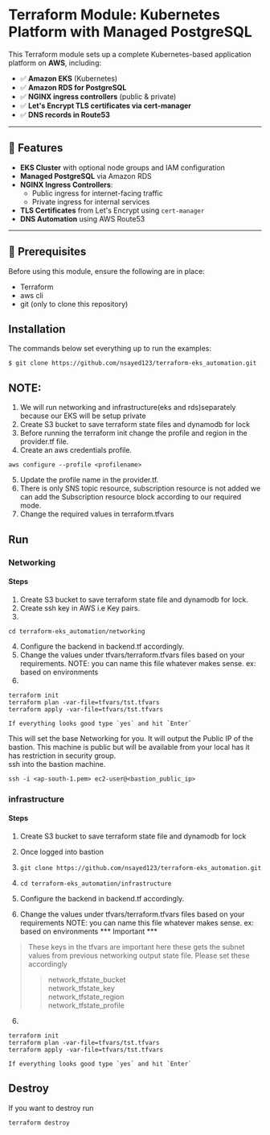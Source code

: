 # Terraform Module: Kubernetes Platform with Managed PostgreSQL

This Terraform module sets up a complete Kubernetes-based application platform on **AWS**, including:

- ✅ **Amazon EKS** (Kubernetes)
- ✅ **Amazon RDS for PostgreSQL**
- ✅ **NGINX ingress controllers** (public & private)
- ✅ **Let's Encrypt TLS certificates via cert-manager**
- ✅ **DNS records in Route53**

---

## 🚀 Features

- **EKS Cluster** with optional node groups and IAM configuration
- **Managed PostgreSQL** via Amazon RDS
- **NGINX Ingress Controllers**:
  - Public ingress for internet-facing traffic
  - Private ingress for internal services
- **TLS Certificates** from Let's Encrypt using `cert-manager`
- **DNS Automation** using AWS Route53

---

## 🧱 Prerequisites

Before using this module, ensure the following are in place:
- Terraform
- aws cli
- git (only to clone this repository)

## Installation

The commands below set everything up to run the examples:
```
$ git clone https://github.com/nsayed123/terraform-eks_automation.git
```

## NOTE:
1. We will run networking and infrastructure(eks and rds)separately because our EKS will be setup private
2. Create S3 bucket to save terraform state files and dynamodb for lock
3. Before running the terraform init change the profile and region in the provider.tf file.
4. Create an aws credentials profile.
```
aws configure --profile <profilename>
```
5. Update the profile name in the provider.tf.
6. There is only SNS topic resource, subscription resource is not added we can add the Subscription resource block according to our required mode.
7. Change the required values in terraform.tfvars


## Run
### Networking
#### Steps
1. Create S3 bucket to save terraform state file and dynamodb for lock.
2. Create ssh key in AWS i.e Key pairs.
3. 
```
cd terraform-eks_automation/networking
```
4. Configure the backend in backend.tf accordingly.
5. Change the values under tfvars/terraform.tfvars files based on your requirements.
    NOTE: you can name this file whatever makes sense. ex: based on environments
6. 
```
terraform init
terraform plan -var-file=tfvars/tst.tfvars
terraform apply -var-file=tfvars/tst.tfvars

If everything looks good type `yes` and hit `Enter` 
```
This will set the base Networking for you. It will output the Public IP of the bastion. This machine is public but will be available from your local has it has restriction in security group. <br />
ssh into the bastion machine.

```
ssh -i <ap-south-1.pem> ec2-user@<bastion_public_ip>
```

### infrastructure
#### Steps
1. Create S3 bucket to save terraform state file and dynamodb for lock
2. Once logged into bastion
3. ``` git clone https://github.com/nsayed123/terraform-eks_automation.git ```
4. ``` cd terraform-eks_automation/infrastructure ```
5. Configure the backend in backend.tf accordingly.

5. Change the values under tfvars/terraform.tfvars files based on your requirements
    NOTE: you can name this file whatever makes sense. ex: based on environments
*** Important ***
> These keys in the tfvars are important here these gets the subnet values from previous networking output state file. Please set these accordingly
>> network_tfstate_bucket <br />
>> network_tfstate_key <br />
>> network_tfstate_region <br />
>> network_tfstate_profile <br />
6. 
```
terraform init
terraform plan -var-file=tfvars/tst.tfvars
terraform apply -var-file=tfvars/tst.tfvars

If everything looks good type `yes` and hit `Enter` 
```


## Destroy
If you want to destroy run
```
terraform destroy
```


